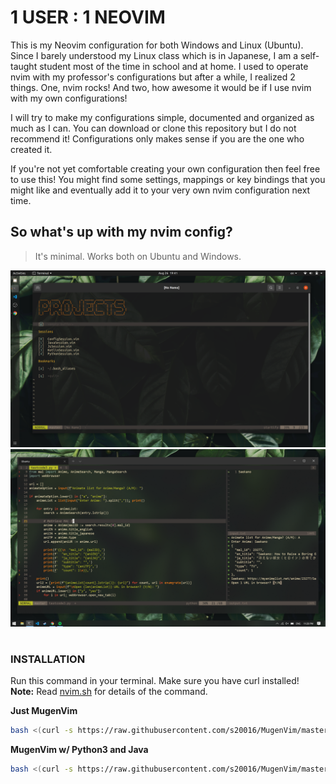 # 1 USER : 1 NEOVIM

This is my Neovim configuration for both Windows and Linux (Ubuntu). Since I barely understood my Linux class which is in Japanese, I am a self-taught student most of the time in school and at home. I used to operate nvim with my professor's configurations but after a while, I realized 2 things. One, nvim rocks! And two, how awesome it would be if I use nvim with my own configurations! 

I will try to make my configurations simple, documented and organized as much as I can. You can download or clone this repository but I do not recommend it! Configurations only makes sense if you are the one who created it.

If you're not yet comfortable creating your own configuration then feel free to use this! You might find some settings, mappings or key bindings that you might like and eventually add it to your very own nvim configuration next time.

## So what's up with my nvim config?

> It's minimal. Works both on Ubuntu and Windows.

![preview2.png](./media/preview2.png)
![preview.png](./media/preview.png)

#
### **INSTALLATION**

Run this command in your terminal. Make sure you have curl installed!  
**Note:** Read [nvim.sh](./nvim.sh) for details of the command.

**Just MugenVim**
```bash
bash <(curl -s https://raw.githubusercontent.com/s20016/MugenVim/master/mugenvim.sh)
```

**MugenVim w/ Python3 and Java**
```bash
bash <(curl -s https://raw.githubusercontent.com/s20016/MugenVim/master/mugenvim_plus.sh)
```

